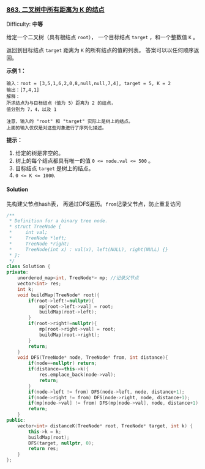 ### [863\. 二叉树中所有距离为 K 的结点](https://leetcode-cn.com/problems/all-nodes-distance-k-in-binary-tree/)

Difficulty: **中等**


给定一个二叉树（具有根结点 `root`）， 一个目标结点 `target` ，和一个整数值 `K` 。

返回到目标结点 `target` 距离为 `K` 的所有结点的值的列表。 答案可以以任何顺序返回。

**示例 1：**

```
输入：root = [3,5,1,6,2,0,8,null,null,7,4], target = 5, K = 2
输出：[7,4,1]
解释：
所求结点为与目标结点（值为 5）距离为 2 的结点，
值分别为 7，4，以及 1

注意，输入的 "root" 和 "target" 实际上是树上的结点。
上面的输入仅仅是对这些对象进行了序列化描述。
```

**提示：**

1.  给定的树是非空的。
2.  树上的每个结点都具有唯一的值 `0 <= node.val <= 500` 。
3.  目标结点 `target` 是树上的结点。
4.  `0 <= K <= 1000`.


#### Solution

先构建父节点hash表， 再通过DFS遍历。`from`记录父节点，防止重复访问

```cpp
​/**
 * Definition for a binary tree node.
 * struct TreeNode {
 *     int val;
 *     TreeNode *left;
 *     TreeNode *right;
 *     TreeNode(int x) : val(x), left(NULL), right(NULL) {}
 * };
 */
class Solution {
private:
    unordered_map<int, TreeNode*> mp; //记录父节点
    vector<int> res;
    int k;
    void buildMap(TreeNode* root){
        if(root->left!=nullptr){
            mp[root->left->val] = root;
            buildMap(root->left);
        }
        if(root->right!=nullptr){
            mp[root->right->val] = root;
            buildMap(root->right);
        }
        return;
    }
    void DFS(TreeNode* node, TreeNode* from, int distance){
        if(node==nullptr) return;
        if(distance==this->k){
            res.emplace_back(node->val);
            return;
        }
        if(node->left != from) DFS(node->left, node, distance+1);
        if(node->right != from) DFS(node->right, node, distance+1);
        if(mp[node->val] != from) DFS(mp[node->val], node, distance+1);
        return;
    }
public:
    vector<int> distanceK(TreeNode* root, TreeNode* target, int k) {
        this->k = k;
        buildMap(root);
        DFS(target, nullptr, 0);
        return res;
    }
};
```